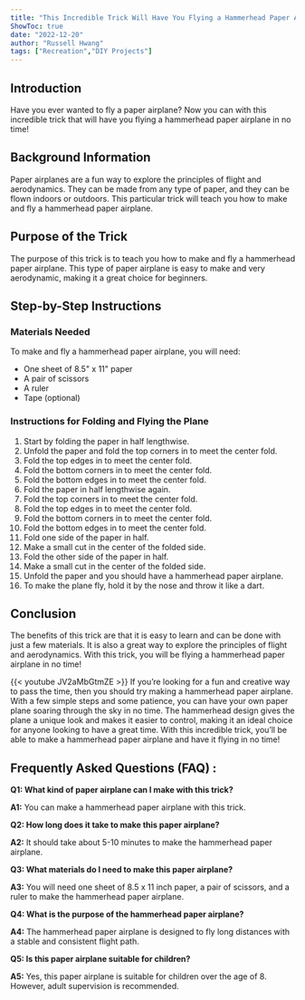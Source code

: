 ```yaml
---
title: "This Incredible Trick Will Have You Flying a Hammerhead Paper Airplane in No Time!"
ShowToc: true 
date: "2022-12-20"
author: "Russell Hwang" 
tags: ["Recreation","DIY Projects"]
---
```

## Introduction

Have you ever wanted to fly a paper airplane? Now you can with this incredible trick that will have you flying a hammerhead paper airplane in no time!

## Background Information

Paper airplanes are a fun way to explore the principles of flight and aerodynamics. They can be made from any type of paper, and they can be flown indoors or outdoors. This particular trick will teach you how to make and fly a hammerhead paper airplane.

## Purpose of the Trick

The purpose of this trick is to teach you how to make and fly a hammerhead paper airplane. This type of paper airplane is easy to make and very aerodynamic, making it a great choice for beginners.

## Step-by-Step Instructions

### Materials Needed

To make and fly a hammerhead paper airplane, you will need: 

- One sheet of 8.5" x 11" paper 
- A pair of scissors 
- A ruler 
- Tape (optional) 

### Instructions for Folding and Flying the Plane

1. Start by folding the paper in half lengthwise. 
2. Unfold the paper and fold the top corners in to meet the center fold. 
3. Fold the top edges in to meet the center fold. 
4. Fold the bottom corners in to meet the center fold. 
5. Fold the bottom edges in to meet the center fold. 
6. Fold the paper in half lengthwise again. 
7. Fold the top corners in to meet the center fold. 
8. Fold the top edges in to meet the center fold. 
9. Fold the bottom corners in to meet the center fold. 
10. Fold the bottom edges in to meet the center fold. 
11. Fold one side of the paper in half. 
12. Make a small cut in the center of the folded side. 
13. Fold the other side of the paper in half. 
14. Make a small cut in the center of the folded side. 
15. Unfold the paper and you should have a hammerhead paper airplane. 
16. To make the plane fly, hold it by the nose and throw it like a dart. 

## Conclusion

The benefits of this trick are that it is easy to learn and can be done with just a few materials. It is also a great way to explore the principles of flight and aerodynamics. With this trick, you will be flying a hammerhead paper airplane in no time!

{{< youtube JV2aMbGtmZE >}} 
If you’re looking for a fun and creative way to pass the time, then you should try making a hammerhead paper airplane. With a few simple steps and some patience, you can have your own paper plane soaring through the sky in no time. The hammerhead design gives the plane a unique look and makes it easier to control, making it an ideal choice for anyone looking to have a great time. With this incredible trick, you’ll be able to make a hammerhead paper airplane and have it flying in no time!

## Frequently Asked Questions (FAQ) :
**Q1: What kind of paper airplane can I make with this trick?**

**A1:** You can make a hammerhead paper airplane with this trick.

**Q2: How long does it take to make this paper airplane?**

**A2:** It should take about 5-10 minutes to make the hammerhead paper airplane.

**Q3: What materials do I need to make this paper airplane?**

**A3:** You will need one sheet of 8.5 x 11 inch paper, a pair of scissors, and a ruler to make the hammerhead paper airplane.

**Q4: What is the purpose of the hammerhead paper airplane?**

**A4:** The hammerhead paper airplane is designed to fly long distances with a stable and consistent flight path.

**Q5: Is this paper airplane suitable for children?**

**A5:** Yes, this paper airplane is suitable for children over the age of 8. However, adult supervision is recommended.



